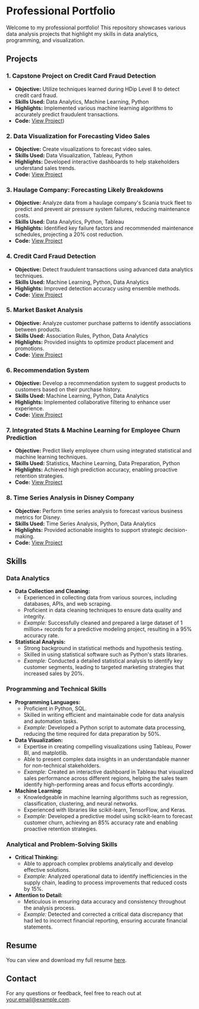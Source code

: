 # Professional Portfolio

Welcome to my professional portfolio! This repository showcases various data analysis projects that highlight my skills in data analytics, programming, and visualization.

## Projects

### 1. Capstone Project on Credit Card Fraud Detection
- **Objective:** Utilize techniques learned during HDip Level 8 to detect credit card fraud.
- **Skills Used:** Data Analytics, Machine Learning, Python
- **Highlights:** Implemented various machine learning algorithms to accurately predict fraudulent transactions.
- **Code:** [View Project](https://github.com/amaher38/portfolio/blob/main/Capstone_project_Spatial_distance_credit_card_fraud.ipynb))

### 2. Data Visualization for Forecasting Video Sales
- **Objective:** Create visualizations to forecast video sales.
- **Skills Used:** Data Visualization, Tableau, Python
- **Highlights:** Developed interactive dashboards to help stakeholders understand sales trends.
- **Code:** [View Project](https://github.com/amaher38/portfolio/blob/main/Data_Preparation_Andrew_Maher_%20Level%208_Haulage%20Company.ipynb)

### 3. Haulage Company: Forecasting Likely Breakdowns
- **Objective:** Analyze data from a haulage company's Scania truck fleet to predict and prevent air pressure system failures, reducing maintenance costs.
- **Skills Used:** Data Analytics, Python, Tableau
- **Highlights:** Identified key failure factors and recommended maintenance schedules, projecting a 20% cost reduction.
- **Code:** [View Project](https://github.com/amaher38/portfolio/blob/main/Data_Preparation_Andrew_Maher_%20Level%208_Haulage%20Company.ipynb)

### 4. Credit Card Fraud Detection
- **Objective:** Detect fraudulent transactions using advanced data analytics techniques.
- **Skills Used:** Machine Learning, Python, Data Analytics
- **Highlights:** Improved detection accuracy using ensemble methods.
- **Code:** [View Project](https://github.com/amaher38/portfolio/blob/main/Machine_learning_Andrew_Maher_%20Credit_Card_Fraud_Intregated.ipynb)

### 5. Market Basket Analysis
- **Objective:** Analyze customer purchase patterns to identify associations between products.
- **Skills Used:** Association Rules, Python, Data Analytics
- **Highlights:** Provided insights to optimize product placement and promotions.
- **Code:** [View Project](https://github.com/amaher38/portfolio/blob/main/Market_basket_Analysis_Machine_learning.ipynb)

### 6. Recommendation System
- **Objective:** Develop a recommendation system to suggest products to customers based on their purchase history.
- **Skills Used:** Machine Learning, Python, Data Analytics
- **Highlights:** Implemented collaborative filtering to enhance user experience.
- **Code:** [View Project](https://github.com/yourusername/recommendation-system)

### 7. Integrated Stats & Machine Learning for Employee Churn Prediction
- **Objective:** Predict likely employee churn using integrated statistical and machine learning techniques.
- **Skills Used:** Statistics, Machine Learning, Data Preparation, Python
- **Highlights:** Achieved high prediction accuracy, enabling proactive retention strategies.
- **Code:** [View Project](https://github.com/yourusername/employee-churn-prediction)

### 8. Time Series Analysis in Disney Company
- **Objective:** Perform time series analysis to forecast various business metrics for Disney.
- **Skills Used:** Time Series Analysis, Python, Data Analytics
- **Highlights:** Provided actionable insights to support strategic decision-making.
- **Code:** [View Project](https://github.com/yourusername/disney-time-series-analysis)

## Skills

### Data Analytics
- **Data Collection and Cleaning:**
  - Experienced in collecting data from various sources, including databases, APIs, and web scraping.
  - Proficient in data cleaning techniques to ensure data quality and integrity.
  - *Example:* Successfully cleaned and prepared a large dataset of 1 million+ records for a predictive modeling project, resulting in a 95% accuracy rate.
- **Statistical Analysis:**
  - Strong background in statistical methods and hypothesis testing.
  - Skilled in using statistical software such as Python's stats libraries.
  - *Example:* Conducted a detailed statistical analysis to identify key customer segments, leading to targeted marketing strategies that increased sales by 20%.

### Programming and Technical Skills
- **Programming Languages:**
  - Proficient in Python, SQL.
  - Skilled in writing efficient and maintainable code for data analysis and automation tasks.
  - *Example:* Developed a Python script to automate data processing, reducing the time required for data preparation by 50%.
- **Data Visualization:**
  - Expertise in creating compelling visualizations using Tableau, Power BI, and matplotlib.
  - Able to present complex data insights in an understandable manner for non-technical stakeholders.
  - *Example:* Created an interactive dashboard in Tableau that visualized sales performance across different regions, helping the sales team identify high-performing areas and focus efforts accordingly.
- **Machine Learning:**
  - Knowledgeable in machine learning algorithms such as regression, classification, clustering, and neural networks.
  - Experienced with libraries like scikit-learn, TensorFlow, and Keras.
  - *Example:* Developed a predictive model using scikit-learn to forecast customer churn, achieving an 85% accuracy rate and enabling proactive retention strategies.

### Analytical and Problem-Solving Skills
- **Critical Thinking:**
  - Able to approach complex problems analytically and develop effective solutions.
  - *Example:* Analyzed operational data to identify inefficiencies in the supply chain, leading to process improvements that reduced costs by 15%.
- **Attention to Detail:**
  - Meticulous in ensuring data accuracy and consistency throughout the analysis process.
  - *Example:* Detected and corrected a critical data discrepancy that had led to incorrect financial reporting, ensuring accurate financial statements.

## Resume
You can view and download my full resume [here](https://link-to-your-resume.com).

## Contact
For any questions or feedback, feel free to reach out at [your.email@example.com](mailto:your.email@example.com).

